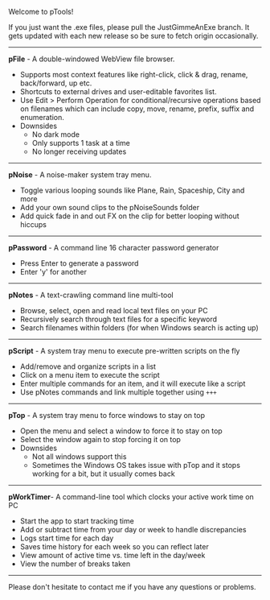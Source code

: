 Welcome to pTools!

If you just want the .exe files, please pull the JustGimmeAnExe branch. It gets updated with each new release so be sure to fetch origin occasionally.
____________________________________________________________________
**pFile**   - A double-windowed WebView file browser. 
- Supports most context features like right-click, click & drag, rename, back/forward, up etc. 
- Shortcuts to external drives and user-editable favorites list. 
- Use Edit > Perform Operation for conditional/recursive operations based on filenames which can include copy, move, rename, prefix, suffix and enumeration.
- Downsides
  - No dark mode
  - Only supports 1 task at a time
  - No longer receiving updates
____________________________________________________________________
**pNoise**    - A noise-maker system tray menu. 
- Toggle various looping sounds like Plane, Rain, Spaceship, City and more
- Add your own sound clips to the pNoiseSounds folder
- Add quick fade in and out FX on the clip for better looping without hiccups
____________________________________________________________________
**pPassword**  - A command line 16 character password generator
- Press Enter to generate a password
- Enter 'y' for another
____________________________________________________________________
**pNotes**    - A text-crawling command line multi-tool
- Browse, select, open and read local text files on your PC
- Recursively search through text files for a specific keyword
- Search filenames within folders (for when Windows search is acting up)
____________________________________________________________________
**pScript**   - A system tray menu to execute pre-written scripts on the fly
- Add/remove and organize scripts in a list
- Click on a menu item to execute the script
- Enter multiple commands for an item, and it will execute like a script
- Use pNotes commands and link multiple together using `+++`
____________________________________________________________________
**pTop**      - A system tray menu to force windows to stay on top
- Open the menu and select a window to force it to stay on top
- Select the window again to stop forcing it on top
- Downsides
  - Not all windows support this
  - Sometimes the Windows OS takes issue with pTop and it stops working for a bit, but it usually comes back
____________________________________________________________________
**pWorkTimer**- A command-line tool which clocks your active work time on PC
- Start the app to start tracking time
- Add or subtract time from your day or week to handle discrepancies
- Logs start time for each day
- Saves time history for each week so you can reflect later
- View amount of active time vs. time left in the day/week
- View the number of breaks taken
____________________________________________________________________
Please don't hesitate to contact me if you have any questions or problems. 
